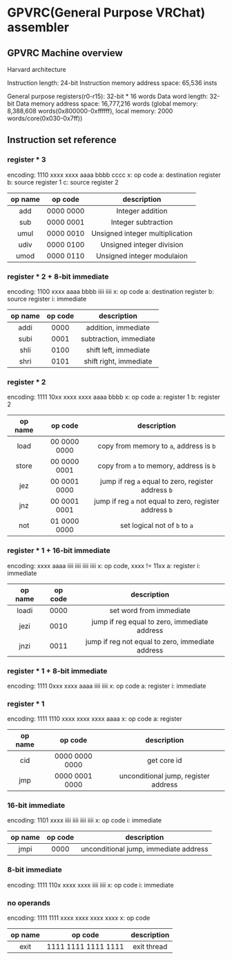 GPVRC(General Purpose VRChat) assembler
====

## GPVRC Machine overview

Harvard architecture

Instruction length: 24-bit
Instruction memory address space: 65,536 insts

General purpose registers(r0-r15): 32-bit * 16 words
Data word length: 32-bit
Data memory address space: 16,777,216 words
(global memory: 8,388,608 words(0x800000-0xffffff), local memory: 2000 words/core(0x030-0x7ff))

## Instruction set reference

### register * 3

encoding: 1110 xxxx xxxx aaaa bbbb cccc
x: op code
a: destination register
b: source register 1
c: source register 2

|op name|op code|description|
|:-----:|:-----:|:---------:|
|add|0000 0000|Integer addition|
|sub|0000 0001|Integer subtraction|
|umul|0000 0010|Unsigned integer multiplication|
|udiv|0000 0100|Unsigned integer division|
|umod|0000 0110|Unsigned integer modulaion|

### register * 2 + 8-bit immediate

encoding: 1100 xxxx aaaa bbbb iiii iiii
x: op code
a: destination register
b: source register
i: immediate

|op name|op code|description|
|:-----:|:-----:|:---------:|
|addi|0000|addition, immediate|
|subi|0001|subtraction, immediate|
|shli|0100|shift left, immediate|
|shri|0101|shift right, immediate|

### register * 2

encoding: 1111 10xx xxxx xxxx aaaa bbbb
x: op code
a: register 1
b: register 2

|op name|op code|description|
|:-----:|:-----:|:---------:|
|load|00 0000 0000|copy from memory to `a`, address is `b`|
|store|00 0000 0001|copy from `a` to memory, address is `b`|
|jez|00 0001 0000|jump if reg `a` equal to zero, register address `b`|
|jnz|00 0001 0001|jump if reg `a` not equal to zero, register address `b`|
|not|01 0000 0000|set logical not of `b` to `a`|

### register * 1 + 16-bit immediate

encoding: xxxx aaaa iiii iiii iiii iiii
x: op code, xxxx != 11xx
a: register
i: immediate

|op name|op code|description|
|:-----:|:-----:|:---------:|
|loadi|0000|set word from immediate|
|jezi|0010|jump if reg equal to zero, immediate address|
|jnzi|0011|jump if reg not equal to zero, immediate address|

### register * 1 + 8-bit immediate

encoding: 1111 0xxx xxxx aaaa iiii iiii
x: op code
a: register
i: immediate

### register * 1

encoding: 1111 1110 xxxx xxxx xxxx aaaa
x: op code
a: register

|op name|op code|description|
|:-----:|:-----:|:---------:|
|cid|0000 0000 0000|get core id|
|jmp|0000 0001 0000|unconditional jump, register address|

### 16-bit immediate

encoding: 1101 xxxx iiii iiii iiii iiii
x: op code
i: immediate

|op name|op code|description|
|:-----:|:-----:|:---------:|
|jmpi|0000|unconditional jump, immediate address|

### 8-bit immediate

encoding: 1111 110x xxxx xxxx iiii iiii
x: op code
i: immediate

### no operands

encoding: 1111 1111 xxxx xxxx xxxx xxxx
x: op code

|op name|op code|description|
|:-----:|:-----:|:---------:|
|exit|1111 1111 1111 1111|exit thread|
